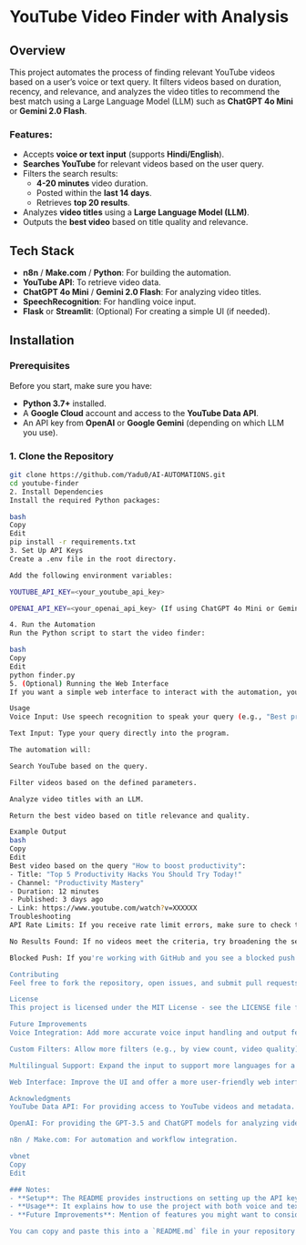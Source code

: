 # YouTube Video Finder with Analysis

## Overview

This project automates the process of finding relevant YouTube videos based on a user’s voice or text query. It filters videos based on duration, recency, and relevance, and analyzes the video titles to recommend the best match using a Large Language Model (LLM) such as **ChatGPT 4o Mini** or **Gemini 2.0 Flash**.

### Features:
- Accepts **voice or text input** (supports **Hindi/English**).
- **Searches YouTube** for relevant videos based on the user query.
- Filters the search results:
  - **4-20 minutes** video duration.
  - Posted within the **last 14 days**.
  - Retrieves **top 20 results**.
- Analyzes **video titles** using a **Large Language Model (LLM)**.
- Outputs the **best video** based on title quality and relevance.

## Tech Stack

- **n8n** / **Make.com** / **Python**: For building the automation.
- **YouTube API**: To retrieve video data.
- **ChatGPT 4o Mini** / **Gemini 2.0 Flash**: For analyzing video titles.
- **SpeechRecognition**: For handling voice input.
- **Flask** or **Streamlit**: (Optional) For creating a simple UI (if needed).

## Installation

### Prerequisites

Before you start, make sure you have:
- **Python 3.7+** installed.
- A **Google Cloud** account and access to the **YouTube Data API**.
- An API key from **OpenAI** or **Google Gemini** (depending on which LLM you use).

### 1. Clone the Repository
```bash
git clone https://github.com/Yadu0/AI-AUTOMATIONS.git
cd youtube-finder
2. Install Dependencies
Install the required Python packages:

bash
Copy
Edit
pip install -r requirements.txt
3. Set Up API Keys
Create a .env file in the root directory.

Add the following environment variables:

YOUTUBE_API_KEY=<your_youtube_api_key>

OPENAI_API_KEY=<your_openai_api_key> (If using ChatGPT 4o Mini or Gemini)

4. Run the Automation
Run the Python script to start the video finder:

bash
Copy
Edit
python finder.py
5. (Optional) Running the Web Interface
If you want a simple web interface to interact with the automation, you can use Flask or Streamlit. Instructions will vary depending on which framework you choose, but you can easily build a front-end where users can input their queries.

Usage
Voice Input: Use speech recognition to speak your query (e.g., "Best productivity tips for students").

Text Input: Type your query directly into the program.

The automation will:

Search YouTube based on the query.

Filter videos based on the defined parameters.

Analyze video titles with an LLM.

Return the best video based on title relevance and quality.

Example Output
bash
Copy
Edit
Best video based on the query "How to boost productivity":
- Title: "Top 5 Productivity Hacks You Should Try Today!"
- Channel: "Productivity Mastery"
- Duration: 12 minutes
- Published: 3 days ago
- Link: https://www.youtube.com/watch?v=XXXXXX
Troubleshooting
API Rate Limits: If you receive rate limit errors, make sure to check the usage quota on your YouTube API and OpenAI keys.

No Results Found: If no videos meet the criteria, try broadening the search terms or adjusting the filters.

Blocked Push: If you're working with GitHub and you see a blocked push error due to sensitive data (e.g., API keys), make sure you add .env to the .gitignore file to prevent accidental commits of secrets.

Contributing
Feel free to fork the repository, open issues, and submit pull requests for bug fixes or feature enhancements.

License
This project is licensed under the MIT License - see the LICENSE file for details.

Future Improvements
Voice Integration: Add more accurate voice input handling and output feedback.

Custom Filters: Allow more filters (e.g., by view count, video quality).

Multilingual Support: Expand the input to support more languages for a broader audience.

Web Interface: Improve the UI and offer a more user-friendly web interface.

Acknowledgments
YouTube Data API: For providing access to YouTube videos and metadata.

OpenAI: For providing the GPT-3.5 and ChatGPT models for analyzing video titles.

n8n / Make.com: For automation and workflow integration.

vbnet
Copy
Edit

### Notes:
- **Setup**: The README provides instructions on setting up the API keys and running the script.
- **Usage**: It explains how to use the project with both voice and text inputs.
- **Future Improvements**: Mention of features you might want to consider implementing later.

You can copy and paste this into a `README.md` file in your repository! If you have any additional custom features or information to add, feel free to edit it accordingly.



